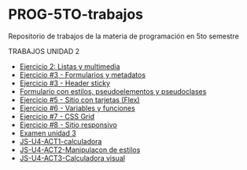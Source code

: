 # PROG-5TO-trabajos
Repositorio de trabajos de la materia de programación en 5to semestre

  TRABAJOS UNIDAD 2
- [Ejercicio 2: Listas y multimedia](/U2A2-trabajo/index.html)
- [Ejercicio #3 - Formularios y metadatos](/PROG-U2A3/index-U2A3.html)
- [Ejercicio #3 - Header sticky](/U3A3-header/index.html)
- [Formulario con estilos, pseudoelementos y pseudoclases](/CSS-U3-ACT4/index.html)
- [Ejercicio #5 - Sitio con tarjetas (Flex)](/CSS-U3-ACT5/index.html)
- [Ejercicio #6 - Variables y funciones](/CSS-U3-ACT6/index.html)
- [Ejercicio #7 - CSS Grid](/CSS-U3-ACT7/index.html)
- [Ejercicio #8 - Sitio responsivo](/CSS-U3-ACT8/index.html)
- [Examen unidad 3](/CSS-U3-EXAMEN/index.html)
- [JS-U4-ACT1-calculadora](JS-U4-ACT1-Calculadora/calculadora.js)
- [JS-U4-ACT2-Manipulacon de estilos](/JS-U4-ACT2-Manipulación-de-estilos/index.html)
- [JS-U4-ACT3-Calculadora visual](/JS-U4-ACT3-calculadora-visual/index.html)
  
  

  
